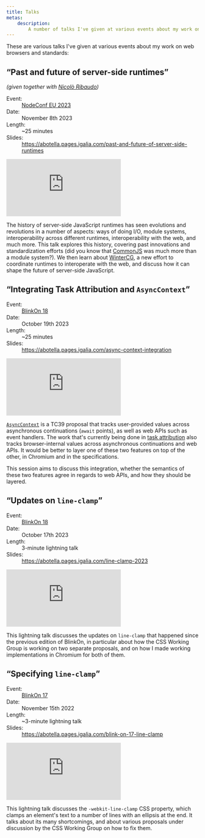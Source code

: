 ```yaml
---
title: Talks
metas:
    description:
        A number of talks I've given at various events about my work on web browsers and standards.
---
```


These are various talks I've given at various events about my work on web
browsers and standards:

## “Past and future of server-side runtimes”

_(given together with [Nicolò Ribaudo](https://github.com/nicolo-ribaudo))_

<dl>
    <dt>Event:</dt>
    <dd><a href="https://www.nodeconf.eu">NodeConf EU 2023</a></dd>
    <dt>Date:</dt>
    <dd><time datetime="2023-11-08">November 8th 2023</time></dd>
    <dt>Length:</dt>
    <dd>~25 minutes</dd>
    <dt>Slides:</dt>
    <dd><a target="_new" href="https://abotella.pages.igalia.com/past-and-future-of-server-side-runtimes">https://abotella.pages.igalia.com/past-and-future-of-server-side-runtimes</a>
</dl>

<iframe class="youtube" src="https://www.youtube-nocookie.com/embed/LdnmN2qGo0g" title="YouTube video player: Past and future of server-side runtimes" frameborder="0" allow="picture-in-picture; web-share" allowfullscreen></iframe>

The history of server-side JavaScript runtimes has seen evolutions and
revolutions in a number of aspects: ways of doing I/O, module systems,
interoperability across different runtimes, interoperability with the web, and
much more. This talk explores this history, covering past innovations and
standardization efforts (did you know that
[CommonJS](https://wiki.commonjs.org/wiki/CommonJS) was much more than a module
system?). We then learn about [WinterCG](https://wintercg.org/), a new effort to
coordinate runtimes to interoperate with the web, and discuss how it can shape
the future of server-side JavaScript.

## “Integrating Task Attribution and `AsyncContext`”

<dl>
    <dt>Event:</dt>
    <dd><a href="https://www.chromium.org/events/blinkon-18/">BlinkOn 18</a></dd>
    <dt>Date:</dt>
    <dd><time datetime="2023-10-19">October 19th 2023</time></dd>
    <dt>Length:</dt>
    <dd>~25 minutes</dd>
    <dt>Slides:</dt>
    <dd><a target="_new" href="https://abotella.pages.igalia.com/async-context-integration">https://abotella.pages.igalia.com/async-context-integration</a></dd>
</dl>

<iframe class="youtube" src="https://www.youtube-nocookie.com/embed/vGCOwR73hC8" title="YouTube video player: Integrating Task Attribution and AsyncContext" frameborder="0" allow="picture-in-picture; web-share" allowfullscreen></iframe>

[`AsyncContext`](https://github.com/tc39/proposal-async-context) is a TC39
proposal that tracks user-provided values across asynchronous continuations
(`await` points), as well as web APIs such as event handlers. The work that's
currently being done in
[task attribution](https://docs.google.com/document/d/1_m-h9_KgDMddTS2OFP0CShr4zjU-C-up64DwCrCfBo4/edit?usp=sharing)
also tracks browser-internal values across asynchronous continuations and web
APIs. It would be better to layer one of these two features on top of the other,
in Chromium and in the specifications.

This session aims to discuss this integration, whether the semantics of these
two features agree in regards to web APIs, and how they should be layered.

## “Updates on `line-clamp`”

<dl>
    <dt>Event:</dt>
    <dd><a href="https://www.chromium.org/events/blinkon-18/">BlinkOn 18</a></dd>
    <dt>Date:</dt>
    <dd><time datetime="2023-10-17">October 17th 2023</time></dd>
    <dt>Length:</dt>
    <dd>3-minute lightning talk</dd>
    <dt>Slides:</dt>
    <dd><a target="_new" href="https://abotella.pages.igalia.com/line-clamp-2023">https://abotella.pages.igalia.com/line-clamp-2023</a></dd>
</dl>

<iframe class="youtube" src="https://www.youtube-nocookie.com/embed/VZNm7ik4hdE" title="YouTube video player: Updates on line-clamp" frameborder="0" allow="picture-in-picture; web-share" allowfullscreen></iframe>

This lightning talk discusses the updates on `line-clamp` that happened since
the previous edition of BlinkOn, in particular about how the CSS Working Group
is working on two separate proposals, and on how I made working implementations
in Chromium for both of them.

## “Specifying `line-clamp`”

<dl>
    <dt>Event:</dt>
    <dd><a href="https://www.chromium.org/events/blinkon-17/">BlinkOn 17</a></dd>
    <dt>Date:</dt>
    <dd><time datetime="2022-11-15">November 15th 2022</time></dd>
    <dt>Length:</dt>
    <dd>~3-minute lightning talk</dd>
    <dt>Slides:</dt>
    <dd><a target="_new" href="https://abotella.pages.igalia.com/blink-on-17-line-clamp">https://abotella.pages.igalia.com/blink-on-17-line-clamp</a></dd>
</dl>

<iframe class="youtube" src="https://www.youtube-nocookie.com/embed/DWZ3BcDSpo0" title="YouTube video player: Updates on line-clamp" frameborder="0" allow="picture-in-picture; web-share" allowfullscreen></iframe>

This lightning talk discusses the `-webkit-line-clamp` CSS property, which
clamps an element's text to a number of lines with an ellipsis at the end. It
talks about its many shortcomings, and about various proposals under discussion
by the CSS Working Group on how to fix them.
